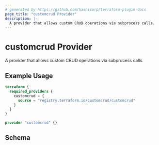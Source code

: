 ```yaml
---
# generated by https://github.com/hashicorp/terraform-plugin-docs
page_title: "customcrud Provider"
description: |-
  A provider that allows custom CRUD operations via subprocess calls.
---
```


# customcrud Provider

A provider that allows custom CRUD operations via subprocess calls.

## Example Usage

```terraform
terraform {
  required_providers {
    customcrud = {
      source = "registry.terraform.io/customcrud/customcrud"
    }
  }
}

provider "customcrud" {}
```

<!-- schema generated by tfplugindocs -->
## Schema
